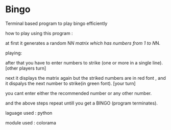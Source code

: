 # Bingo
Terminal based program to play bingo efficiently

how to play using this program :
  
  at first it generates a random N*N matrix which has numbers from 1 to N*N.
  
  playing:
  
  after that you have to enter numbers to strike (one or more in a single line). [other players turn]
  
  next it displays the matrix again but the striked numbers are in red font , and it dispalys the next number to strike(in green font). [your turn]
  
  you cant enter either the recommended number or any other number.
  
  and the above steps repeat untill you get a BINGO (program terminates). 

laguage used : python

module used :  colorama 
